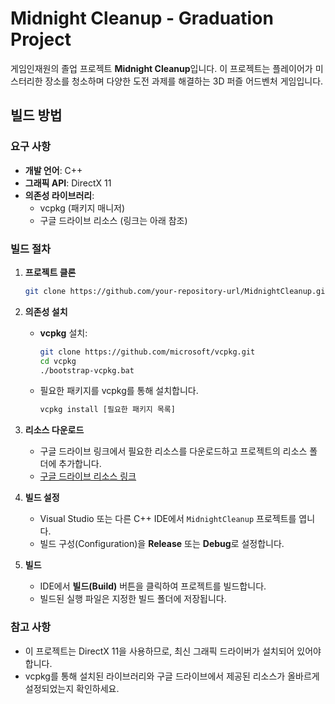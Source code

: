 # Midnight Cleanup - Graduation Project

게임인재원의 졸업 프로젝트 **Midnight Cleanup**입니다. 이 프로젝트는 플레이어가 미스터리한 장소를 청소하며 다양한 도전 과제를 해결하는 3D 퍼즐 어드벤처 게임입니다.

## 빌드 방법

### 요구 사항
- **개발 언어**: C++
- **그래픽 API**: DirectX 11
- **의존성 라이브러리**:
  - vcpkg (패키지 매니저)
  - 구글 드라이브 리소스 (링크는 아래 참조)

### 빌드 절차
1. **프로젝트 클론**
   ```bash
   git clone https://github.com/your-repository-url/MidnightCleanup.git
   ```

2. **의존성 설치**
   - **vcpkg** 설치:
     ```bash
     git clone https://github.com/microsoft/vcpkg.git
     cd vcpkg
     ./bootstrap-vcpkg.bat
     ```
   - 필요한 패키지를 vcpkg를 통해 설치합니다.
     ```bash
     vcpkg install [필요한 패키지 목록]
     ```

3. **리소스 다운로드**
   - 구글 드라이브 링크에서 필요한 리소스를 다운로드하고 프로젝트의 리소스 폴더에 추가합니다.
   - [구글 드라이브 리소스 링크](https://drive.google.com/file/d/1f4w1fKhriLu79yv6hnbQB6U-psfcobQW/view?usp=drive_link)

4. **빌드 설정**
   - Visual Studio 또는 다른 C++ IDE에서 `MidnightCleanup` 프로젝트를 엽니다.
   - 빌드 구성(Configuration)을 **Release** 또는 **Debug**로 설정합니다.

5. **빌드**
   - IDE에서 **빌드(Build)** 버튼을 클릭하여 프로젝트를 빌드합니다.
   - 빌드된 실행 파일은 지정한 빌드 폴더에 저장됩니다.

### 참고 사항
- 이 프로젝트는 DirectX 11을 사용하므로, 최신 그래픽 드라이버가 설치되어 있어야 합니다.
- vcpkg를 통해 설치된 라이브러리와 구글 드라이브에서 제공된 리소스가 올바르게 설정되었는지 확인하세요.

